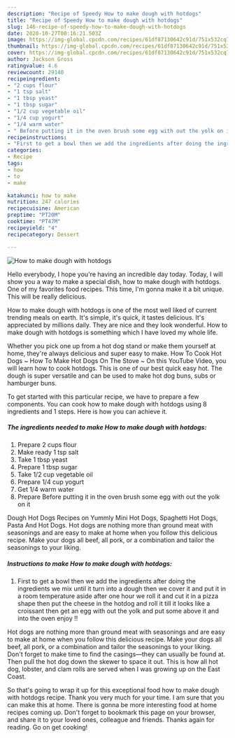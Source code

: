 ```yaml
---
description: "Recipe of Speedy How to make dough with hotdogs"
title: "Recipe of Speedy How to make dough with hotdogs"
slug: 146-recipe-of-speedy-how-to-make-dough-with-hotdogs
date: 2020-10-27T00:16:21.503Z
image: https://img-global.cpcdn.com/recipes/61df87130642c91d/751x532cq70/how-to-make-dough-with-hotdogs-recipe-main-photo.jpg
thumbnail: https://img-global.cpcdn.com/recipes/61df87130642c91d/751x532cq70/how-to-make-dough-with-hotdogs-recipe-main-photo.jpg
cover: https://img-global.cpcdn.com/recipes/61df87130642c91d/751x532cq70/how-to-make-dough-with-hotdogs-recipe-main-photo.jpg
author: Jackson Gross
ratingvalue: 4.6
reviewcount: 29140
recipeingredient:
- "2 cups flour"
- "1 tsp salt"
- "1 tbsp yeast"
- "1 tbsp sugar"
- "1/2 cup vegetable oil"
- "1/4 cup yogurt"
- "1/4 warm water"
- " Before putting it in the oven brush some egg with out the yolk on it"
recipeinstructions:
- "First to get a bowl then we add the ingredients after doing the ingredients we mix until it turn into a dough then we cover it and put it in a room temperature aside after one hour we roll it and cut it in a pizza shape then put the cheese in the hotdog and roll it till it looks like a croissant then get an egg with out the yolk and put some above it and into the oven enjoy !!"
categories:
- Recipe
tags:
- how
- to
- make

katakunci: how to make 
nutrition: 247 calories
recipecuisine: American
preptime: "PT20M"
cooktime: "PT47M"
recipeyield: "4"
recipecategory: Dessert

---
```



![How to make dough with hotdogs](https://img-global.cpcdn.com/recipes/61df87130642c91d/751x532cq70/how-to-make-dough-with-hotdogs-recipe-main-photo.jpg)

Hello everybody, I hope you're having an incredible day today. Today, I will show you a way to make a special dish, how to make dough with hotdogs. One of my favorites food recipes. This time, I'm gonna make it a bit unique. This will be really delicious.

How to make dough with hotdogs is one of the most well liked of current trending meals on earth. It's simple, it's quick, it tastes delicious. It's appreciated by millions daily. They are nice and they look wonderful. How to make dough with hotdogs is something which I have loved my whole life.

Whether you pick one up from a hot dog stand or make them yourself at home, they&#39;re always delicious and super easy to make. How To Cook Hot Dogs ~ How To Make Hot Dogs On The Stove ~ On this YouTube Video, you will learn how to cook hotdogs. This is one of our best quick easy hot. The dough is super versatile and can be used to make hot dog buns, subs or hamburger buns.


To get started with this particular recipe, we have to prepare a few components. You can cook how to make dough with hotdogs using 8 ingredients and 1 steps. Here is how you can achieve it.

<!--inarticleads1-->

##### The ingredients needed to make How to make dough with hotdogs:

1. Prepare 2 cups flour
1. Make ready 1 tsp salt
1. Take 1 tbsp yeast
1. Prepare 1 tbsp sugar
1. Take 1/2 cup vegetable oil
1. Prepare 1/4 cup yogurt
1. Get 1/4 warm water
1. Prepare  Before putting it in the oven brush some egg with out the yolk on it


Dough Hot Dogs Recipes on Yummly Mini Hot Dogs, Spaghetti Hot Dogs, Pasta And Hot Dogs. Hot dogs are nothing more than ground meat with seasonings and are easy to make at home when you follow this delicious recipe. Make your dogs all beef, all pork, or a combination and tailor the seasonings to your liking. 

<!--inarticleads2-->

##### Instructions to make How to make dough with hotdogs:

1. First to get a bowl then we add the ingredients after doing the ingredients we mix until it turn into a dough then we cover it and put it in a room temperature aside after one hour we roll it and cut it in a pizza shape then put the cheese in the hotdog and roll it till it looks like a croissant then get an egg with out the yolk and put some above it and into the oven enjoy !!


Hot dogs are nothing more than ground meat with seasonings and are easy to make at home when you follow this delicious recipe. Make your dogs all beef, all pork, or a combination and tailor the seasonings to your liking. Don&#39;t forget to make time to find the casings—they can usually be found at. Then pull the hot dog down the skewer to space it out. This is how all hot dog, lobster, and clam rolls are served when I was growing up on the East Coast. 

So that's going to wrap it up for this exceptional food how to make dough with hotdogs recipe. Thank you very much for your time. I am sure that you can make this at home. There is gonna be more interesting food at home recipes coming up. Don't forget to bookmark this page on your browser, and share it to your loved ones, colleague and friends. Thanks again for reading. Go on get cooking!
